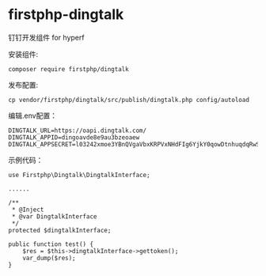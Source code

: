 # firstphp-dingtalk
钉钉开发组件 for hyperf

安装组件:

	composer require firstphp/dingtalk



发布配置:

	cp vendor/firstphp/dingtalk/src/publish/dingtalk.php config/autoload



编辑.env配置：

	DINGTALK_URL=https://oapi.dingtalk.com/
	DINGTALK_APPID=dingoavde8e9au3bzeoaew
	DINGTALK_APPSECRET=l03242xmoe3YBnQVgaVbxKRPVxNHdFIg6YjkY0qowDtnhuqdqRwS3D9OXAU3G4mX



示例代码：

    use Firstphp\Dingtalk\DingtalkInterface;

    ......

    /**
     * @Inject
     * @var DingtalkInterface
     */
    protected $dingtalkInterface;

    public function test() {
        $res = $this->dingtalkInterface->gettoken();
        var_dump($res);
    }
